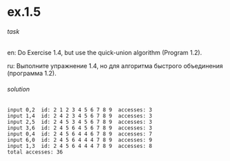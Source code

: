 # ex.1.5

###### task

en: Do Exercise 1.4, but use the quick-union algorithm (Program 1.2).

ru: Выполните упражнение 1.4, но для алгоритма быстрого объединения
(программа 1.2).

###### solution
```
input 0,2  id: 2 1 2 3 4 5 6 7 8 9  accesses: 3
input 1,4  id: 2 4 2 3 4 5 6 7 8 9  accesses: 3
input 2,5  id: 2 4 5 3 4 5 6 7 8 9  accesses: 3
input 3,6  id: 2 4 5 6 4 5 6 7 8 9  accesses: 3
input 0,4  id: 2 4 5 6 4 4 6 7 8 9  accesses: 7
input 6,0  id: 2 4 5 6 4 4 4 7 8 9  accesses: 9
input 1,3  id: 2 4 5 6 4 4 4 7 8 9  accesses: 8
total accesses: 36

```
